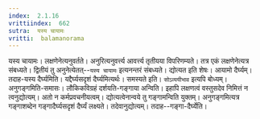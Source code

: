 ```yaml
---
index:  2.1.16
vrittiindex:  662
sutra:  यस्य चायामः
vritti:  balamanorama 
---
```


यस्य चायामः। लक्षणेनेत्यनुवर्तते। अनुरित्यनुवर्त्त्य आवर्त्त्य तृतीयया विपरिणम्यते। तत्र एकं लक्षणेनेत्यत्र संबध्यते। द्वितीयं तु अनुनेत्येतत्--`यस्य चायामः` इत्यनन्तरं संबध्यते। द्योत्यत इति शेषः। आयामो दैर्घ्यम्। तदाह-यस्य दैर्घ्यमिति। यद्दैर्घ्यसदृशं दैर्घ्यमित्यर्थः। समस्यते इति। `सोऽव्ययीभाव` इत्यपि बोध्यम्। अनुगङ्गमिति-समासः। लौकिकविग्रहं दर्शयति-गङ्गाया अन्विति। इहापि लक्षणत्वं वस्तुसदेव निमित्तं न त्वनुद्योत्यम्। अतो न कर्मप्रवचनीयत्वम्। द्योत्यत्वेनान्वये तु गङ्गामन्विति युक्तम्। अनुगङ्गमित्यत्र गङ्गाशब्देन गङ्गादैर्घ्यसदृशं दैर्घ्यं लक्ष्यते। तदेवानुद्योत्यम्। तदाह--गङ्गा-दैर्घ्येति। 

